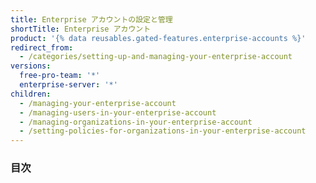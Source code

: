 ```yaml
---
title: Enterprise アカウントの設定と管理
shortTitle: Enterprise アカウント
product: '{% data reusables.gated-features.enterprise-accounts %}'
redirect_from:
  - /categories/setting-up-and-managing-your-enterprise-account
versions:
  free-pro-team: '*'
  enterprise-server: '*'
children:
  - /managing-your-enterprise-account
  - /managing-users-in-your-enterprise-account
  - /managing-organizations-in-your-enterprise-account
  - /setting-policies-for-organizations-in-your-enterprise-account
---
```

### 目次
